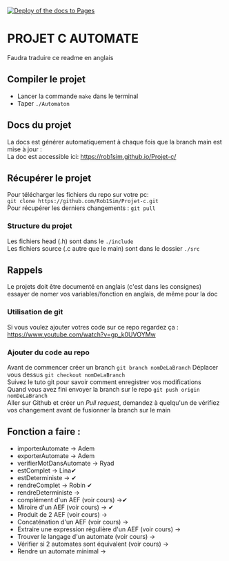 [![Deploy of the docs to Pages](https://github.com/Rob1Sim/Projet-c/actions/workflows/static.yml/badge.svg)](https://github.com/Rob1Sim/Projet-c/actions/workflows/static.yml)

# PROJET C AUTOMATE
Faudra traduire ce readme en anglais
## Compiler le projet 
- Lancer la commande `make`  dans le terminal
- Taper `./Automaton`
## Docs du projet  
La docs est générer automatiquement à chaque fois que la branch main est mise à jour :  
La doc est accessible ici: https://rob1sim.github.io/Projet-c/  
## Récupérer le projet

Pour télécharger les fichiers du repo sur votre pc:  
`git clone https://github.com/Rob1Sim/Projet-c.git`  
Pour récupérer les derniers changements : `git pull`  
### Structure du projet
Les fichiers head (.h) sont dans le `./include`  
Les fichiers source (.c autre que le main) sont dans le dossier `./src`  

## Rappels  
Le projets doit être documenté en anglais (c'est dans les consignes) essayer de nomer vos variables/fonction en anglais, de même pour la doc  

### Utilisation de git
Si vous voulez ajouter votres code sur ce repo regardez ça : https://www.youtube.com/watch?v=gp_k0UVOYMw

### Ajouter du code au repo  
Avant de commencer créer un branch `git branch nomDeLaBranch`
Déplacer vous dessus `git checkout nomDeLaBranch`  
Suivez le tuto git pour savoir comment enregistrer vos modifications  
Quand vous avez fini envoyer la branch sur le repo `git push origin nomDeLaBranch`  
Aller sur Github et créer un *Pull request*, demandez à quelqu'un de vérifiez vos changement avant de fusionner la branch sur le main 

## Fonction a faire :
- importerAutomate -> Adem
- exporterAutomate -> Adem
- verifierMotDansAutomate -> Ryad
- estComplet -> Lina✔
- estDeterministe -> ✔
- rendreComplet -> Robin ✔
- rendreDeterministe ->
- complément d'un AEF (voir cours) ->✔
- Miroire d'un AEF (voir cours) -> ✔
- Produit de 2 AEF (voir cours) ->
- Concaténation d'un AEF (voir cours) ->
- Extraire une expression régulière d'un AEF (voir cours) ->
- Trouver le langage d'un automate (voir cours) ->
- Vérifier si 2 automates sont équivalent (voir cours) ->
- Rendre un automate minimal ->